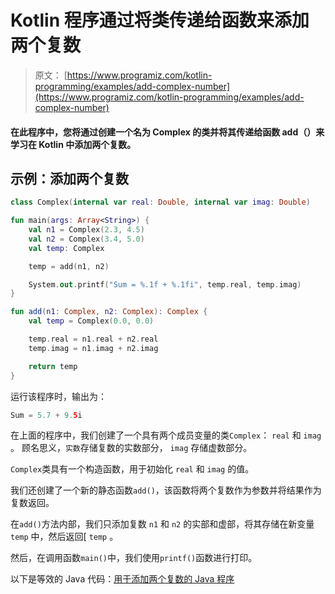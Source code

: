 # Kotlin 程序通过将类传递给函数来添加两个复数

> 原文： [https://www.programiz.com/kotlin-programming/examples/add-complex-number](https://www.programiz.com/kotlin-programming/examples/add-complex-number)

#### 在此程序中，您将通过创建一个名为 Complex 的类并将其传递给函数 add（）来学习在 Kotlin 中添加两个复数。

## 示例：添加两个复数

```kt
class Complex(internal var real: Double, internal var imag: Double)

fun main(args: Array<String>) {
    val n1 = Complex(2.3, 4.5)
    val n2 = Complex(3.4, 5.0)
    val temp: Complex

    temp = add(n1, n2)

    System.out.printf("Sum = %.1f + %.1fi", temp.real, temp.imag)
}

fun add(n1: Complex, n2: Complex): Complex {
    val temp = Complex(0.0, 0.0)

    temp.real = n1.real + n2.real
    temp.imag = n1.imag + n2.imag

    return temp
}
```

运行该程序时，输出为：

```kt
Sum = 5.7 + 9.5i
```

在上面的程序中，我们创建了一个具有两个成员变量的类`Complex`： `real` 和 `imag` 。 顾名思义，`实数`存储复数的实数部分， `imag` 存储虚数部分。

`Complex`类具有一个构造函数，用于初始化 `real` 和 `imag` 的值。

我们还创建了一个新的静态函数`add()`，该函数将两个复数作为参数并将结果作为复数返回。

在`add()`方法内部，我们只添加复数 `n1` 和 `n2` 的实部和虚部，将其存储在新变量 `temp` 中，然后返回[ `temp` 。

然后，在调用函数`main()`中，我们使用`printf()`函数进行打印。

以下是等效的 Java 代码：[用于添加两个复数的 Java 程序](/java-programming/examples/add-complex-number "Java program to add two complex numbers")